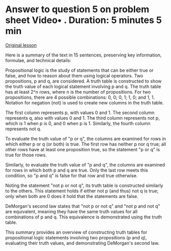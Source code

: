 # Answer to question 5 on problem sheet Video• . Duration: 5 minutes 5 min

[Original lesson](https://www.coursera.org/learn/uol-discrete-mathematics/lecture/zCRV3/answer-to-question-5-on-problem-sheet)

Here is a summary of the text in 15 sentences, preserving key information, formulae, and technical details:

Propositional logic is the study of statements that can be either true or false, and how to reason about them using logical operators. Two propositions, p and q, are considered. A truth table is constructed to show the truth value of each logical statement involving p and q. The truth table has at least 2^n rows, where n is the number of propositions. For two propositions, there are 4 possible combinations: 0, 0; 0, 1; 1, 0; and 1, 1. Notation for negation (not) is used to create new columns in the truth table.

The first column represents p, with values 0 and 1. The second column represents q, also with values 0 and 1. The third column represents not p, which is 1 when p is 0, and 0 when p is 1. Similarly, the fourth column represents not q. 

To evaluate the truth value of "p or q", the columns are examined for rows in which either p or q (or both) is true. The first row has neither p nor q true; all other rows have at least one proposition true, so the statement "p or q" is true for those rows.

Similarly, to evaluate the truth value of "p and q", the columns are examined for rows in which both p and q are true. Only the last row meets this condition, so "p and q" is false for that row and true otherwise.

Noting the statement "not p or not q", its truth table is constructed similarly to the others. This statement holds if either not p (and thus) not q is true; only when both are 0 does it hold that the statements are false.

DeMorgan's second law states that "not p or not q" and "not p and not q" are equivalent, meaning they have the same truth values for all combinations of p and q. This equivalence is demonstrated using the truth table.

This summary provides an overview of constructing truth tables for propositional logic statements involving two propositions (p and q), evaluating their truth values, and demonstrating DeMorgan's second law.

